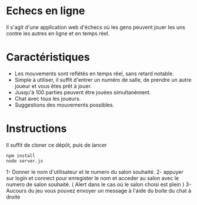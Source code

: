 # Echecs en ligne
Il s'agit d'une application web d'échecs où les gens peuvent jouer les uns contre les autres en ligne et en temps réel. 

# Caractéristiques
<ul>
  <li>Les mouvements sont reflétés en temps réel, sans retard notable.</li>
  <li>Simple à utiliser, il suffit d'entrer un numéro de salle, de prendre un autre joueur et vous êtes prêt à jouer.</li>
  <li>Jusqu'à 100 parties peuvent être jouées simultanément.</li>
  <li>Chat avec tous les joueurs.</li>
  <li>Suggestions des mouvements possibles.</li>
</ul>

# Instructions
Il suffit de cloner ce dépôt, puis de lancer
```
npm install
node server.js
```
1- Donner le nom d'utilisateur et le numero du salon souhaité.
2- appuyer sur login et connect pour enregister le nom et acceder au salon avec le numero de salon souhaité. ( Alert dans le cas où le salon choisi est plein ) 
3- Aucours du jeu vous pouvez envoyer un message à l'aide du boite du chat à droite
